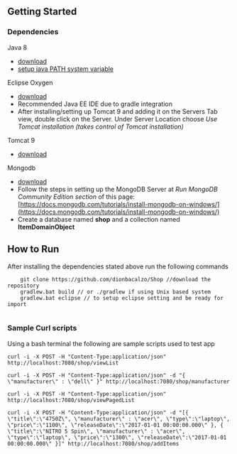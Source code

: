 
## Getting Started

### Dependencies

Java 8
 * [download](http://www.oracle.com/technetwork/java/javase/downloads/jdk8-downloads-2133151.html)
 * [setup java PATH system variable](https://www.java.com/en/download/help/path.xml)

Eclipse Oxygen
 * [download](http://www.eclipse.org/downloads/packages/eclipse-ide-java-ee-developers/oxygen2)
 * Recommended Java EE IDE due to gradle integration
 * After installing/setting up Tomcat 9 and adding it on the Servers Tab view, double click on the Server. Under Server Location choose *Use Tomcat installation (takes control of Tomcat installation)* 

Tomcat 9
 * [download](https://tomcat.apache.org/download-90.cgi)
	
Mongodb 
 * [download](https://www.mongodb.com/download-center?jmp=nav#compass)
 * Follow the steps in setting up the MongoDB Server at *Run MongoDB Community Edition section* of this page: [https://docs.mongodb.com/tutorials/install-mongodb-on-windows/](https://docs.mongodb.com/tutorials/install-mongodb-on-windows/)	
 * Create a database named **shop** and a collection named **ItemDomainObject**

## How to Run

After installing the dependencies stated above run the following commands

```
	git clone https://github.com/dionbacalzo/Shop //download the repository
	gradlew.bat build // or ./gradlew if using Unix based system
	gradlew.bat eclipse // to setup eclipse setting and be ready for import
	
```


### Sample Curl scripts

Using a bash terminal the following are sample scripts used to test app

```
curl -i -X POST -H "Content-Type:application/json" http://localhost:7080/shop/viewList

curl -i -X POST -H "Content-Type:application/json" -d "{  \"manufacturer\" : \"dell\" }" http://localhost:7080/shop/manufacturer

curl -i -X POST -H "Content-Type:application/json" http://localhost:7080/shop/viewPagedList

curl -i -X POST -H "Content-Type:application/json" -d "[{ \"title\":\"4750Z\", \"manufacturer\" : \"acer\", \"type\":\"laptop\", \"price\":\"1100\", \"releaseDate\":\"2017-01-01 00:00:00.000\" }, { \"title\":\"NITRO 5 Spin\", \"manufacturer\" : \"acer\", \"type\":\"laptop\", \"price\":\"1300\", \"releaseDate\":\"2017-01-01 00:00:00.000\" }]" http://localhost:7080/shop/addItems
```